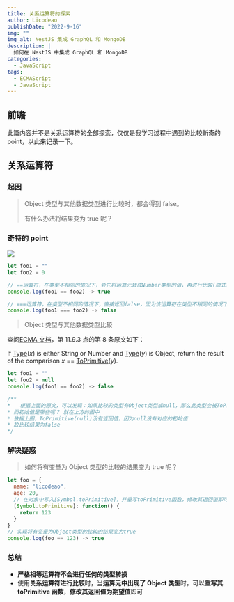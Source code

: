 ```yaml
---
title: 关系运算符的探索
author: Licodeao
publishDate: "2022-9-16"
img: ""
img_alt: NestJS 集成 GraphQL 和 MongoDB
description: |
  如何在 NestJS 中集成 GraphQL 和 MongoDB
categories:
  - JavaScript
tags:
  - ECMAScript
  - JavaScript
---
```


## 前瞻

此篇内容并不是关系运算符的全部探索，仅仅是我学习过程中遇到的比较新奇的 point，以此来记录一下。

## 关系运算符

### 起因

> Object 类型与其他数据类型进行比较时，都会得到 false。
>
> 有什么办法将结果变为 true 呢？

### 奇特的 point

![](https://typora-licodeao.oss-cn-guangzhou.aliyuncs.com/typoraImg/image-20220819170141494.png)

```javascript
let foo1 = ""
let foo2 = 0

// ==运算符，在类型不相同的情况下，会先将运算元转成Number类型的值，再进行比较(隐式转换)
console.log(foo1 == foo2) -> true

// ===运算符，在类型不相同的情况下，直接返回false，因为该运算符在类型不相同的情况下不会做任何的类型转换
console.log(foo1 === foo2) -> false
```

> Object 类型与其他数据类型比较

查阅[ECMA 文档](https://262.ecma-international.org/5.1/#sec-11.9.3)，第 11.9.3 点的第 8 条原文如下：

If [Type](https://262.ecma-international.org/5.1/#sec-8)(_x_) is either String or Number and [Type](https://262.ecma-international.org/5.1/#sec-8)(_y_) is Object,
return the result of the comparison _x_ == [ToPrimitive](https://262.ecma-international.org/5.1/#sec-9.1)(_y_).

```javascript
let foo1 = ""
let foo2 = null
console.log(foo1 == foo2) -> false

/**
*	根据上面的原文，可以发现：如果比较的类型有Object类型或null，那么此类型会被ToPrimitive函数转换为初始值
* 而初始值是哪些呢？ 就在上方的图中
* 依据上图，ToPrimitive(null)没有返回值，因为null没有对应的初始值
* 故比较结果为false
*/
```

### 解决疑惑

> 如何将有变量为 Object 类型的比较的结果变为 true 呢？

```javascript
let foo = {
  name: "licodeao",
  age: 20,
  // 在对象中写入[Symbol.toPrimitive]，并重写toPrimitive函数，修改其返回值即可
  [Symbol.toPrimitive]: function() {
    return 123
  }
}
// 实现将有变量为Object类型的比较的结果变为true
console.log(foo == 123) -> true
```

### 总结

- **严格相等运算符不会进行任何的类型转换**
- 使用**关系运算符进行比较**时，当**运算元中出现了 Object 类型**时，可以**重写其 toPrimitive 函数**，**修改其返回值为期望值**即可
